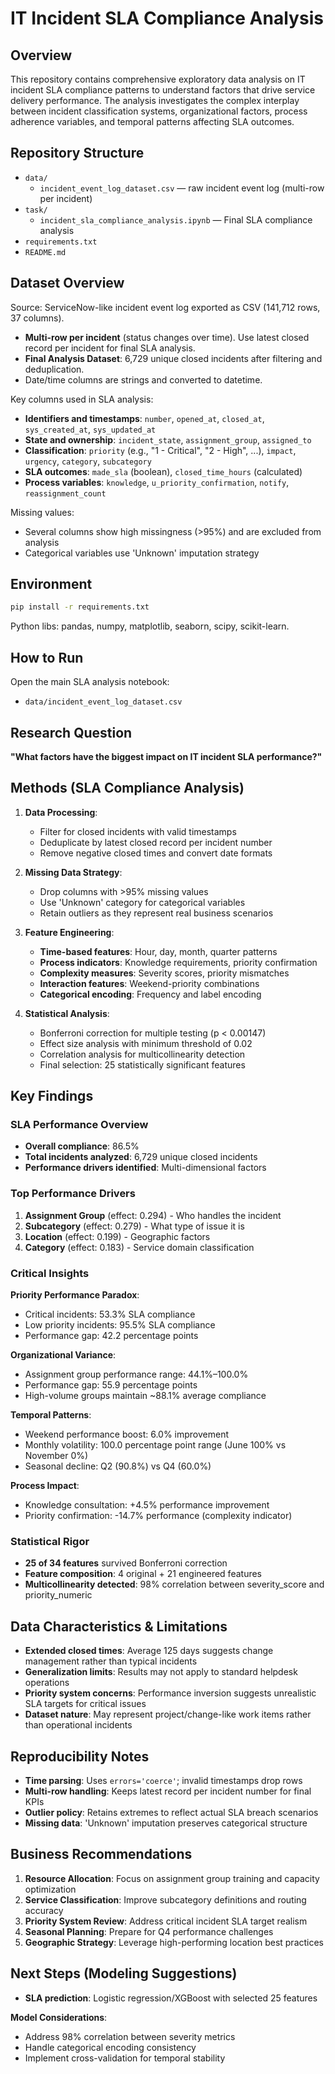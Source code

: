 # IT Incident SLA Compliance Analysis

## Overview

This repository contains comprehensive exploratory data analysis on IT incident SLA compliance patterns to understand factors that drive service delivery performance. The analysis investigates the complex interplay between incident classification systems, organizational factors, process adherence variables, and temporal patterns affecting SLA outcomes.

## Repository Structure

- `data/`
  - `incident_event_log_dataset.csv` — raw incident event log (multi-row per incident)
- `task/`
  - `incident_sla_compliance_analysis.ipynb` — Final SLA compliance analysis
- `requirements.txt`
- `README.md`

## Dataset Overview

Source: ServiceNow-like incident event log exported as CSV (141,712 rows, 37 columns).

- **Multi-row per incident** (status changes over time). Use latest closed record per incident for final SLA analysis.
- **Final Analysis Dataset**: 6,729 unique closed incidents after filtering and deduplication.
- Date/time columns are strings and converted to datetime.

Key columns used in SLA analysis:

- **Identifiers and timestamps**: `number`, `opened_at`, `closed_at`, `sys_created_at`, `sys_updated_at`
- **State and ownership**: `incident_state`, `assignment_group`, `assigned_to`
- **Classification**: `priority` (e.g., "1 - Critical", "2 - High", ...), `impact`, `urgency`, `category`, `subcategory`
- **SLA outcomes**: `made_sla` (boolean), `closed_time_hours` (calculated)
- **Process variables**: `knowledge`, `u_priority_confirmation`, `notify`, `reassignment_count`

Missing values:

- Several columns show high missingness (>95%) and are excluded from analysis
- Categorical variables use 'Unknown' imputation strategy

## Environment

```bash
pip install -r requirements.txt
```

Python libs: pandas, numpy, matplotlib, seaborn, scipy, scikit-learn.

## How to Run

Open the main SLA analysis notebook:

- `data/incident_event_log_dataset.csv`

## Research Question

**"What factors have the biggest impact on IT incident SLA performance?"**

## Methods (SLA Compliance Analysis)

1. **Data Processing**:

   - Filter for closed incidents with valid timestamps
   - Deduplicate by latest closed record per incident number
   - Remove negative closed times and convert date formats

2. **Missing Data Strategy**:

   - Drop columns with >95% missing values
   - Use 'Unknown' category for categorical variables
   - Retain outliers as they represent real business scenarios

3. **Feature Engineering**:

   - **Time-based features**: Hour, day, month, quarter patterns
   - **Process indicators**: Knowledge requirements, priority confirmation
   - **Complexity measures**: Severity scores, priority mismatches
   - **Interaction features**: Weekend-priority combinations
   - **Categorical encoding**: Frequency and label encoding

4. **Statistical Analysis**:
   - Bonferroni correction for multiple testing (p < 0.00147)
   - Effect size analysis with minimum threshold of 0.02
   - Correlation analysis for multicollinearity detection
   - Final selection: 25 statistically significant features

## Key Findings

### SLA Performance Overview

- **Overall compliance**: 86.5%
- **Total incidents analyzed**: 6,729 unique closed incidents
- **Performance drivers identified**: Multi-dimensional factors

### Top Performance Drivers

1. **Assignment Group** (effect: 0.294) - Who handles the incident
2. **Subcategory** (effect: 0.279) - What type of issue it is
3. **Location** (effect: 0.199) - Geographic factors
4. **Category** (effect: 0.183) - Service domain classification

### Critical Insights

**Priority Performance Paradox**:

- Critical incidents: 53.3% SLA compliance
- Low priority incidents: 95.5% SLA compliance
- Performance gap: 42.2 percentage points

**Organizational Variance**:

- Assignment group performance range: 44.1%–100.0%
- Performance gap: 55.9 percentage points
- High-volume groups maintain ~88.1% average compliance

**Temporal Patterns**:

- Weekend performance boost: 6.0% improvement
- Monthly volatility: 100.0 percentage point range (June 100% vs November 0%)
- Seasonal decline: Q2 (90.8%) vs Q4 (60.0%)

**Process Impact**:

- Knowledge consultation: +4.5% performance improvement
- Priority confirmation: -14.7% performance (complexity indicator)

### Statistical Rigor

- **25 of 34 features** survived Bonferroni correction
- **Feature composition**: 4 original + 21 engineered features
- **Multicollinearity detected**: 98% correlation between severity_score and priority_numeric

## Data Characteristics & Limitations

- **Extended closed times**: Average 125 days suggests change management rather than typical incidents
- **Generalization limits**: Results may not apply to standard helpdesk operations
- **Priority system concerns**: Performance inversion suggests unrealistic SLA targets for critical issues
- **Dataset nature**: May represent project/change-like work items rather than operational incidents

## Reproducibility Notes

- **Time parsing**: Uses `errors='coerce'`; invalid timestamps drop rows
- **Multi-row handling**: Keeps latest record per incident number for final KPIs
- **Outlier policy**: Retains extremes to reflect actual SLA breach scenarios
- **Missing data**: 'Unknown' imputation preserves categorical structure

## Business Recommendations

1. **Resource Allocation**: Focus on assignment group training and capacity optimization
2. **Service Classification**: Improve subcategory definitions and routing accuracy
3. **Priority System Review**: Address critical incident SLA target realism
4. **Seasonal Planning**: Prepare for Q4 performance challenges
5. **Geographic Strategy**: Leverage high-performing location best practices

## Next Steps (Modeling Suggestions)

- **SLA prediction**: Logistic regression/XGBoost with selected 25 features

**Model Considerations**:

- Address 98% correlation between severity metrics
- Handle categorical encoding consistency
- Implement cross-validation for temporal stability